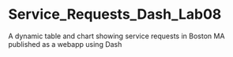 # Service_Requests_Dash_Lab08
A dynamic table and chart showing service requests in Boston MA published as a webapp using Dash
